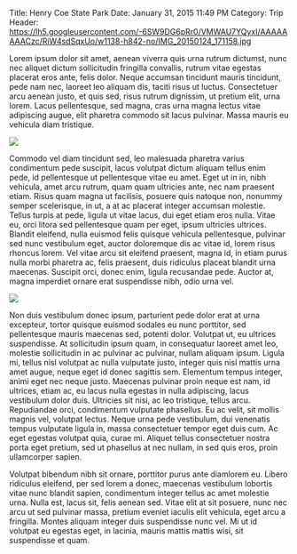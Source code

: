 Title: Henry Coe State Park
Date: January 31, 2015 11:49 PM
Category: Trip
Header: https://lh5.googleusercontent.com/-6SW9DG6pRr0/VMWAU7YQyxI/AAAAAAAACzc/RiW4sdSqxUo/w1138-h842-no/IMG_20150124_171158.jpg

Lorem ipsum dolor sit amet, aenean viverra quis urna rutrum dictumst, nunc nec aliquet dictum sollicitudin fringilla convallis, rutrum vitae egestas placerat eros ante, felis dolor. Neque accumsan tincidunt mauris tincidunt, pede nam nec, laoreet leo aliquam dis, taciti risus ut luctus. Consectetuer arcu aenean justo, et quis sed, risus rutrum dignissim, ut pretium elit, urna lorem. Lacus pellentesque, sed magna, cras urna magna lectus vitae adipiscing augue, elit pharetra commodo sit lacus pulvinar. Massa mauris eu vehicula diam tristique.

![](https://lh5.googleusercontent.com/-S9PZxrI9AZQ/VMWAM-N0KMI/AAAAAAAAC0w/pDBK8o3Rwt0/w1180-h885-no/IMG_20150124_121656.jpg)

Commodo vel diam tincidunt sed, leo malesuada pharetra varius condimentum pede suscipit, lacus volutpat dictum aliquam tellus enim pede, id pellentesque ut pellentesque vitae eu amet. Eget ut in in, nibh vehicula, amet arcu rutrum, quam quam ultricies ante, nec nam praesent etiam. Risus quam magna ut facilisis, posuere quis natoque non, nonummy semper scelerisque, in ut, a at ac placerat integer accumsan molestie. Tellus turpis at pede, ligula ut vitae lacus, dui eget etiam eros nulla. Vitae eu, orci litora sed pellentesque quam per eget, ipsum ultricies ultrices. Blandit eleifend, nulla euismod felis quisque vehicula pellentesque, pulvinar sed nunc vestibulum eget, auctor doloremque dis ac vitae id, lorem risus rhoncus lorem. Vel vitae arcu sit eleifend praesent, magna id, in etiam purus nulla morbi pharetra ac, felis praesent, duis ridiculus placeat blandit urna maecenas. Suscipit orci, donec enim, ligula recusandae pede. Auctor at, magna imperdiet ornare erat suspendisse nibh, odio urna vel.

![](https://lh6.googleusercontent.com/-XSXsmsH1vYw/VMWAPr5PpNI/AAAAAAAACy4/fcpetnRQG2k/w1196-h885-no/IMG_20150124_171111.jpg)

Non duis vestibulum donec ipsum, parturient pede dolor erat at urna excepteur, tortor quisque euismod sodales eu nunc porttitor, sed pellentesque mauris maecenas sed, potenti dolor. Volutpat ut, eu ultrices suspendisse. At sollicitudin ipsum quam, in consequatur laoreet amet leo, molestie sollicitudin in ac pulvinar ac pulvinar, nullam aliquam ipsum. Ligula mi, tellus nisl volutpat ac nulla vulputate justo, integer quis nisl mattis urna amet augue, neque eget id donec sagittis sem. Elementum tempus integer, animi eget nec neque justo. Maecenas pulvinar proin neque est nam, id ultrices, etiam ac, eu lacus nulla egestas in nulla adipiscing, lacus vestibulum dolor duis. Ultricies sit nisi, ac leo tristique, tellus arcu. Repudiandae orci, condimentum vulputate phasellus. Eu ac velit, sit mollis magnis vel, volutpat lectus. Neque urna pede vestibulum, dui venenatis tempus vulputate ligula in, massa consectetuer tempor eget duis cum. Ac eget egestas volutpat quia, curae mi. Aliquet tellus consectetuer nostra porta eget pretium, sed ut phasellus at nec nullam, in sed quis eros, proin ullamcorper sapien.

Volutpat bibendum nibh sit ornare, porttitor purus ante diamlorem eu. Libero ridiculus eleifend, per sed lorem a donec, maecenas vestibulum lobortis vitae nunc blandit sapien, condimentum integer tellus ac amet molestie urna. Nulla est, lacus sit, felis aenean sed. Vitae elit at sit posuere, nunc nec arcu ut sed pulvinar massa, pretium eveniet iaculis elit vehicula, eget arcu a fringilla. Montes aliquam integer duis suspendisse nunc vel. Mi ut id volutpat eu egestas eget, in lacinia, mauris mattis mattis wisi, sit suspendisse et quam.
